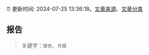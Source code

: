 :alarm_clock: 更新时间: 2024-07-25 13:36:18。[文章来源](/README.md)、[文章分类](/TAGS.md)

## 报告


> 关键字：`报告`、`月报`



